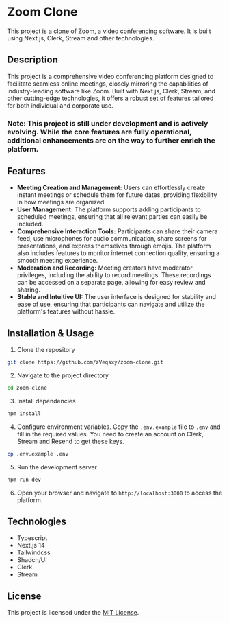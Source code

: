 # Zoom Clone

This project is a clone of Zoom, a video conferencing software. It is built using Next.js, Clerk, Stream and other technologies.

## Description

This project is a comprehensive video conferencing platform designed to facilitate seamless online meetings, closely mirroring the capabilities of industry-leading software like Zoom. Built with Next.js, Clerk, Stream, and other cutting-edge technologies, it offers a robust set of features tailored for both individual and corporate use.

### **Note**: This project is still under development and is actively evolving. While the core features are fully operational, additional enhancements are on the way to further enrich the platform.

## Features

- **Meeting Creation and Management:** Users can effortlessly create instant meetings or schedule them for future dates, providing flexibility in how meetings are organized
- **User Management:** The platform supports adding participants to scheduled meetings, ensuring that all relevant parties can easily be included.
- **Comprehensive Interaction Tools:** Participants can share their camera feed, use microphones for audio communication, share screens for presentations, and express themselves through emojis. The platform also includes features to monitor internet connection quality, ensuring a smooth meeting experience.
- **Moderation and Recording:** Meeting creators have moderator privileges, including the ability to record meetings. These recordings can be accessed on a separate page, allowing for easy review and sharing.
- **Stable and Intuitive UI:** The user interface is designed for stability and ease of use, ensuring that participants can navigate and utilize the platform's features without hassle.


## Installation & Usage

1. Clone the repository
  ```bash
  git clone https://github.com/zVeqsxy/zoom-clone.git
  ```

2. Navigate to the project directory
  ```bash
  cd zoom-clone
  ```

3. Install dependencies
  ```bash
  npm install
  ```

4. Configure environment variables. Copy the `.env.example` file to `.env` and fill in the required values. You need to create an account on Clerk, Stream and Resend to get these keys. 
  ```bash
  cp .env.example .env
  ```

5. Run the development server
  ```bash
  npm run dev
  ```

6. Open your browser and navigate to `http://localhost:3000` to access the platform.

## Technologies

- Typescript
- Next.js 14
- Tailwindcss
- Shadcn/UI
- Clerk
- Stream

## License

This project is licensed under the [MIT License](LICENSE).
